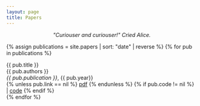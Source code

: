 ```yaml
---
layout: page
title: Papers
---
```


<p style="text-align: center">
  <em>"Curiouser and curiouser!" Cried Alice.</em>
</p>

{% assign publications = site.papers | sort: "date" | reverse %}
{% for pub in publications %}
<div class="pubitem">
  <div class="pubtitle">{{ pub.title }}</div>
  <div class="pubauthors">{{ pub.authors }}</div>
  <div class="pubinfo"><em>{{ pub.publication }}</em>, {{ pub.year}}</div>
  <div class='publinks'>
    {% unless pub.link == nil %}
         <a href="{{ pub.link }}">pdf</a> 
    {% endunless %} 
    {% if pub.code != nil %}
        | <a href="{{ pub.code }}">code</a>
    {% endif %}

  </div>
    
</div>
{% endfor %}